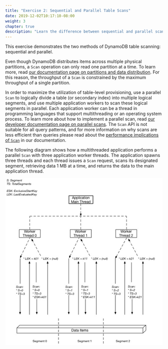 ```yaml
---
title: "Exercise 2: Sequential and Parallel Table Scans"
date: 2019-12-02T10:17:10-08:00
weight: 3
chapter: true
description: "Learn the difference between sequential and parallel scans."
---
```



This exercise demonstrates the two methods of DynamoDB table scanning: sequential and parallel.

Even though DynamoDB distributes items across multiple physical partitions, a `Scan` operation can only read one partition at a time. To learn more, read [our documentation page on partitions and data distribution](https://docs.aws.amazon.com/amazondynamodb/latest/developerguide/HowItWorks.Partitions.html). For this reason, the throughput of a `Scan` is constrained by the maximum throughput of a single partition.

In order to maximize the utilization of table-level provisioning, use a parallel `Scan` to logically divide a table (or secondary index) into multiple logical segments, and use multiple application workers to scan these logical segments in parallel. Each application worker can be a thread in programming languages that support multithreading or an operating system process. To learn more about how to implement a parallel scan, read [our developer documentation page on parallel scans](https://docs.aws.amazon.com/amazondynamodb/latest/developerguide/Scan.html#Scan.ParallelScan). The `Scan` API is not suitable for all query patterns, and for more information on why scans are less efficient than queries please read about the [performance implications of `Scan`](https://docs.aws.amazon.com/amazondynamodb/latest/developerguide/bp-query-scan.html) in our documentation.

The following diagram shows how a multithreaded application performs a parallel `Scan` with three application worker threads. The application spawns three threads and each thread issues a `Scan` request, scans its designated segment, retrieving data 1 MB at a time, and returns the data to the main application thread.

![Parallel Scan](/static/images/image7.jpg)

